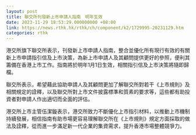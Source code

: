```yaml
---
layout: post
title: 聯交所刊發新上市申請人指南　明年生效
date: 2023-11-29 18:53:29.000000000 +08:00
link: https://news.rthk.hk/rthk/ch/component/k2/1729995-20231129.htm
categories: rthk
---
```


港交所旗下聯交所表示，刊發新上市申請人指南，整合並優化所有現行有效的有關新上市申請指引信及上市決策，為新上市申請人及其顧問提供更好的參照，便利其籌備在香港上市工作。指南將於明年1月1日生效，相關指引信及上市決策將隨即歸檔。

聯交所表示，希望藉此協助申請人及其顧問更加了解聯交所對若干《上市規則》及相關規定的詮釋，以及聯交所對上市文件披露標準和質素的要求等，這些都有助投資者對申請人作出適切而全面的評估。

港交所上市主管伍潔鏇表示，港交所致力不斷優化上市指引材料，以推動上市機制持續發展，相信指南有助市場更容易理解聯交所在《上市規則》規定方面採取的做法及詮釋，從而進一步滿足新一代企業的集資需求，提升香港市場整體競爭力。
